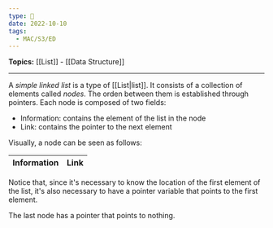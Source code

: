 ```yaml
---
type: 🧠
date: 2022-10-10
tags:
  - MAC/S3/ED
---
```


**Topics:** [[List]] - [[Data Structure]]

---

A _simple linked list_ is a type of [[List|list]]. It consists of a collection of elements called _nodes_. The orden between them is established through pointers. Each node is composed of two fields:

- Information: contains the element of the list in the node
- Link: contains the pointer to the next element

Visually, a node can be seen as follows:

| Information | Link |
| ----------- | ---- |

Notice that, since it's necessary to know the location of the first element of the list, it's also necessary to have a pointer variable that points to the first element.

The last node has a pointer that points to nothing.
